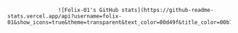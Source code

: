                     ![Folix-01's GitHub stats](https://github-readme-stats.vercel.app/api?username=folix-01&show_icons=true&theme=transparent&text_color=00d49f&title_color=00b7c4&border_color=00d491&border_radius=1)

<!--
**folix-01/folix-01** is a ✨ _special_ ✨ repository because its `README.md` (this file) appears on your GitHub profile.

Here are some ideas to get you started:

- 🔭 I’m currently working on ...
- 🌱 I’m currently learning ...
- 👯 I’m looking to collaborate on ...
- 🤔 I’m looking for help with ...
- 💬 Ask me about ...
- 📫 How to reach me: ...
- 😄 Pronouns: ...
- ⚡ Fun fact: ...
-->
